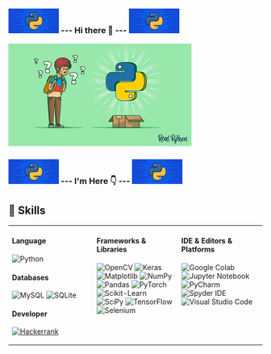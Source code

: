 
### ![](https://github.com/ahmetnihat/ahmetnihat/blob/main/images/python_logo.jpg) --- Hi there 👋 --- ![](https://github.com/ahmetnihat/ahmetnihat/blob/main/images/python_logo.jpg)

![](https://github.com/ahmetnihat/ahmetnihat/blob/main/images/python_beginner.jpg)

### ![](https://github.com/ahmetnihat/ahmetnihat/blob/main/images/python_logo.jpg) --- I'm Here :point_down: --- ![](https://github.com/ahmetnihat/ahmetnihat/blob/main/images/python_logo.jpg)


## 🚀 Skills

<table><tr><td valign="top" width="33%">
  
#### Language

![Python](https://img.shields.io/badge/python-ffffff?style=for-the-badge&logo=python&logoColor=3670A0)

#### Databases  
![MySQL](https://img.shields.io/badge/mysql-ffffff.svg?style=for-the-badge&logo=mysql&logoColor=00f)
![SQLite](https://img.shields.io/badge/sqlite-ffffff.svg?style=for-the-badge&logo=sqlite&logoColor=07405e)  

#### Developer
[![Hackerrank](https://img.shields.io/badge/-Hackerrank-ffffff?style=for-the-badge&logo=HackerRank&logoColor=2EC866)](https://www.hackerrank.com/ahmetnihat11)

</td><td valign="top" width="33%">
  
#### Frameworks & Libraries

![OpenCV](https://img.shields.io/badge/opencv-ffffff.svg?style=for-the-badge&logo=opencv&logoColor=red)
![Keras](https://img.shields.io/badge/Keras-ffffff.svg?style=for-the-badge&logo=Keras&logoColor=D00000)
![Matplotlib](https://img.shields.io/badge/Matplotlib-ffffff.svg?style=for-the-badge&logo=Matplotlib&logoColor=)
![NumPy](https://img.shields.io/badge/numpy-ffffff.svg?style=for-the-badge&logo=numpy&logoColor=013243)
![Pandas](https://img.shields.io/badge/pandas-ffffff.svg?style=for-the-badge&logo=pandas&logoColor=150458)
![PyTorch](https://img.shields.io/badge/PyTorch-ffffff.svg?style=for-the-badge&logo=PyTorch&logoColor=)
![Scikit-Learn](https://img.shields.io/badge/scikit--learn-ffffff.svg?style=for-the-badge&logo=scikit-learn&logoColor=)
![SciPy](https://img.shields.io/badge/SciPy-ffffff.svg?style=for-the-badge&logo=scipy&logoColor=)
![TensorFlow](https://img.shields.io/badge/TensorFlow-ffffff.svg?style=for-the-badge&logo=TensorFlow&logoColor=)
![Selenium](https://img.shields.io/badge/Selenium-ffffff.svg?style=for-the-badge&logo=Selenium&logoColor=)
  
</td><td valign="top" width="33%">

#### IDE & Editors & Platforms

![Google Colab](https://img.shields.io/badge/Google_Colab-ffffff.svg?style=for-the-badge&logo=google-colab&logoColor=#F9AB00)
![Jupyter Notebook](https://img.shields.io/badge/jupyter_notebook-ffffff.svg?style=for-the-badge&logo=jupyter&logoColor=)
![PyCharm](https://img.shields.io/badge/pycharm-ffffff.svg?style=for-the-badge&logo=pycharm&logoColor=000000)
![Spyder IDE](https://img.shields.io/badge/Spyder-ffffff.svg?style=for-the-badge&logo=spyder-ide&logoColor=FF0000)
![Visual Studio Code](https://img.shields.io/badge/Visual%20Studio%20Code-ffffff.svg?style=for-the-badge&logo=visual-studio-code&logoColor=0078d7)  

</td></tr></table>  



<!--
![PyCharm](https://img.shields.io/badge/pycharm-ffffff.svg?style=for-the-badge&logo=pycharm&logoColor=000000&labelColor=green)
**ahmetnihat/ahmetnihat** is a ✨ _special_ ✨ repository because its `README.md` (this file) appears on your GitHub profile.

Here are some ideas to get you started:

- 🔭 I’m currently working on ...
- 🌱 I’m currently learning ...
- 👯 I’m looking to collaborate on ...
- 🤔 I’m looking for help with ...
- 💬 Ask me about ...
- 📫 How to reach me: ...
- 😄 Pronouns: ...
- ⚡ Fun fact: ...
-->
